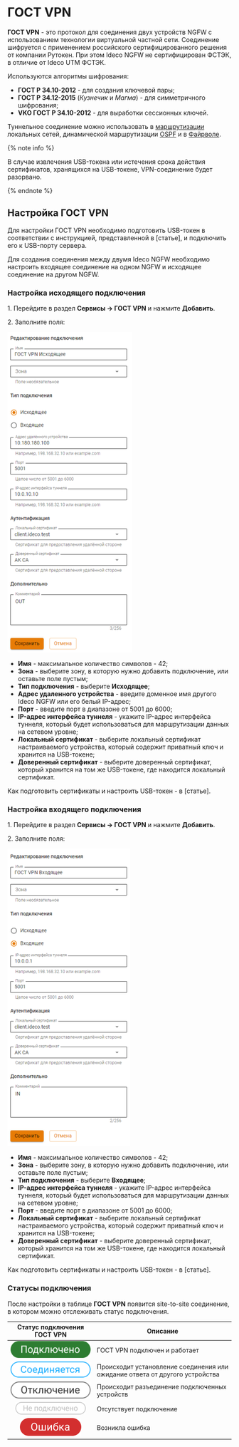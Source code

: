 # ГОСТ VPN

**ГОСТ VPN** - это протокол для соединения двух устройств NGFW с использованием технологии виртуальной частной сети. Соединение шифруется с применением российского сертифицированного решения от компании Рутокен. При этом Ideco NGFW не сертифицирован ФСТЭК, в отличие от Ideco UTM ФСТЭК.

Используются алгоритмы шифрования:

* **ГОСТ Р 34.10-2012** - для создания ключевой пары;
* **ГОСТ Р 34.12-2015** (*Кузнечик* и *Магма*) - для симметричного шифрования;
* **VKO ГОСТ Р 34.10-2012** - для выработки сессионных ключей.

Туннельное соединение можно использовать в [маршрутизации](../../../ngfw/settings/services/routing.md) локальных сетей, динамической маршрутизации [OSPF](../../../ngfw/settings/services/ospf.md) и в [Файрволе](../../../ngfw/settings/access-rules/firewall.md).

{% note info %}

В случае извлечения USB-токена или истечения срока действия сертификатов, хранящихся на USB-токене, VPN-соединение будет разорвано.

{% endnote %}

## Настройка ГОСТ VPN

Для настройки ГОСТ VPN необходимо подготовить USB-токен в соответствии с инструкцией, представленной в [статье], и подключить его к USB-порту сервера.

Для создания соединения между двумя Ideco NGFW необходимо настроить входящее соединение на одном NGFW и исходящее соединение на другом NGFW.

### Настройка исходящего подключения

1\. Перейдите в раздел **Сервисы -> ГОСТ VPN** и нажмите **Добавить**.

2\. Заполните поля:

![](../../../_images/gost-vpn.png)

* **Имя** - максимальное количество символов - 42;
* **Зона** - выберите зону, в которую нужно добавить подключение, или оставьте поле пустым;
* **Тип подключения** - выберите **Исходящее**;
* **Адрес удаленного устройства** - введите доменное имя другого Ideco NGFW или его белый IP-адрес;
* **Порт** - введите порт в диапазоне от 5001 до 6000;
* **IP-адрес интерфейса туннеля** - укажите IP-адрес интерфейса туннеля, который будет использоваться для маршрутизации данных на сетевом уровне;
* **Локальный сертификат** - выберите локальный сертификат настраиваемого устройства, который содержит приватный ключ и хранится на USB-токене;
* **Доверенный сертификат** - выберите доверенный сертификат, который хранится на том же USB-токене, где находится локальный сертификат.

Как подготовить сертификаты и настроить USB-токен - в [статье].

### Настройка входящего подключения

1\. Перейдите в раздел **Сервисы -> ГОСТ VPN** и нажмите **Добавить**.

2\. Заполните поля:

![](../../../_images/gost-vpn1.png)

* **Имя** - максимальное количество символов - 42;
* **Зона** - выберите зону, в которую нужно добавить подключение, или оставьте поле пустым;
* **Тип подключения** - выберите **Входящее**;
* **IP-адрес интерфейса туннеля** - укажите IP-адрес интерфейса туннеля, который будет использоваться для маршрутизации данных на сетевом уровне;
* **Порт** - введите порт в диапазоне от 5001 до 6000;
* **Локальный сертификат** - выберите локальный сертификат настраиваемого устройства, который содержит приватный ключ и хранится на USB-токене;
* **Доверенный сертификат** - выберите доверенный сертификат, который хранится на том же USB-токене, где находится локальный сертификат.

Как подготовить сертификаты и настроить USB-токен - в [статье].

### Статусы подключения

После настройки в таблице **ГОСТ VPN** появится site-to-site соединение, в котором можно отслеживать статус подключения.

<table><thead><tr><th width="180" align="center">Статус подключения ГОСТ VPN</th><th>Описание</th></tr></thead><tbody><tr><td align="center"><img src="../../../_images/gost_vpn_connect.png" alt="icon-tokens-green.png" data-size="line"></td><td>ГОСТ VPN подключен и работает</td></tr><tr><td align="center"><img src="../../../_images/gost_vpn_connecting.png" alt="icon-tokens-grey.png" data-size="line"></td><td>Происходит установление соединения или ожидание ответа от другого устройства</td></tr><tr><td align="center"><img src="../../../_images/gost_vpn_disable.png" alt="icon-tokens-error.png" data-size="line"></td><td>Происходит разъединение подключенных устройств</td></tr><tr><td align="center"><img src="../../../_images/gost_vpn_not_connect.png" alt="icon-tokens-error.png" data-size="line"></td><td>Отсутствует подключение</td></tr><tr><td align="center"><img src="../../../_images/gost_vpn_error.png" alt="icon-tokens-error.png" data-size="line"></td><td>Возникла ошибка</td></tr></tbody></table>